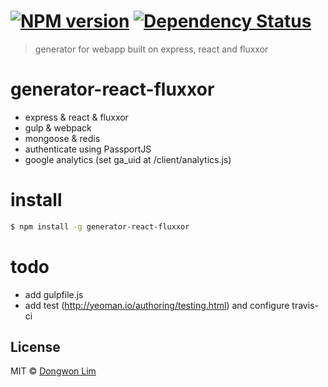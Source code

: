 #  [![NPM version][npm-image]][npm-url] [![Dependency Status][daviddm-image]][daviddm-url]

> generator for webapp built on express, react and fluxxor

# generator-react-fluxxor

- express & react & fluxxor
- gulp & webpack
- mongoose & redis
- authenticate using PassportJS
- google analytics (set ga_uid at /client/analytics.js)

# install

```sh
$ npm install -g generator-react-fluxxor
```


# todo

- add gulpfile.js
- add test (http://yeoman.io/authoring/testing.html) and configure travis-ci

## License

MIT © [Dongwon Lim](idw111@gmail.com)

[npm-image]: https://badge.fury.io/js/generator-react-fluxxor.svg
[npm-url]: https://npmjs.org/package/generator-react-fluxxor
[travis-image]: https://travis-ci.org/idw111/generator-react-fluxxor.svg?branch=master
[travis-url]: https://travis-ci.org/idw111/generator-react-fluxxor
[daviddm-image]: https://david-dm.org/idw111/generator-react-fluxxor.svg?theme=shields.io
[daviddm-url]: https://david-dm.org/idw111/generator-react-fluxxor
